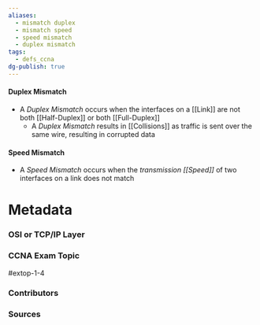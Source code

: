 ```yaml
---
aliases:
  - mismatch duplex
  - mismatch speed
  - speed mismatch
  - duplex mismatch
tags:
  - defs_ccna
dg-publish: true
---
```


#### Duplex Mismatch
- A *Duplex Mismatch* occurs when the interfaces on a [[Link]] are not both [[Half-Duplex]] or both [[Full-Duplex]]
	- A *Duplex Mismatch* results in [[Collisions]] as traffic is sent over the same wire, resulting in corrupted data


#### Speed Mismatch
- A *Speed Mismatch* occurs when the *transmission [[Speed]]* of two interfaces on a link does not match






# Metadata
### OSI or TCP/IP Layer

### CCNA Exam Topic
#extop-1-4
### Contributors

### Sources

